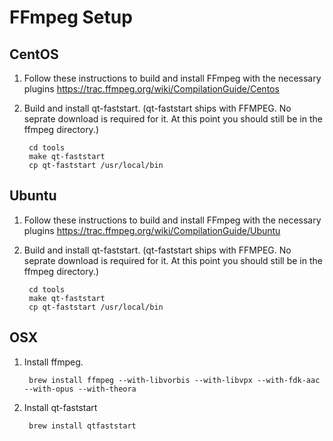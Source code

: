 
FFmpeg Setup
============

CentOS
------
1. Follow these instructions to build and install FFmpeg with the necessary plugins
   https://trac.ffmpeg.org/wiki/CompilationGuide/Centos
2. Build and install qt-faststart. (qt-faststart ships with FFMPEG. No seprate
   download is required for it. At this point you should still be in the ffmpeg directory.)

        cd tools
        make qt-faststart
        cp qt-faststart /usr/local/bin

Ubuntu
------
1. Follow these instructions to build and install FFmpeg with the necessary plugins
   https://trac.ffmpeg.org/wiki/CompilationGuide/Ubuntu
2. Build and install qt-faststart. (qt-faststart ships with FFMPEG. No seprate
   download is required for it. At this point you should still be in the ffmpeg directory.)

        cd tools
        make qt-faststart
        cp qt-faststart /usr/local/bin
        
OSX
---
1. Install ffmpeg.
        
        brew install ffmpeg --with-libvorbis --with-libvpx --with-fdk-aac --with-opus --with-theora
        
2. Install qt-faststart

        brew install qtfaststart
